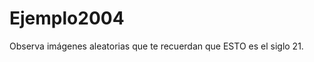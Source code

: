 # Ejemplo2004
Observa imágenes aleatorias que te recuerdan que ESTO es el siglo 21.
<?xml version="1.0" encoding="utf-8"?>
<adaptive-icon xmlns:android="http://schemas.android.com/apk/res/android">
    <background android:drawable="@color/launcher_background" />
    <foreground android:drawable="@mipmap/ic_launcher_app" />
</adaptive-icon>
